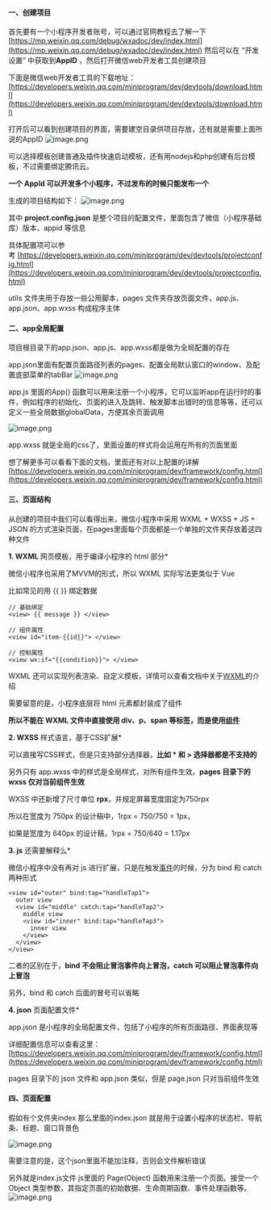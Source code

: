 
#### 一、创建项目

首先要有一个小程序开发者账号，可以通过官网教程去了解一下
[https://mp.weixin.qq.com/debug/wxadoc/dev/index.html](https://mp.weixin.qq.com/debug/wxadoc/dev/index.html)
然后可以在 “开发设置” 中获取到**AppID**
，然后打开微信web开发者工具创建项目

下面是微信web开发者工具的下载地址：
[https://developers.weixin.qq.com/miniprogram/dev/devtools/download.html](https://developers.weixin.qq.com/miniprogram/dev/devtools/download.html)

打开后可以看到创建项目的界面，需要建空目录供项目存放，还有就是需要上面所说的AppID
![image.png](https://upload-images.jianshu.io/upload_images/1817117-d37432809242c0f8.png?imageMogr2/auto-orient/strip%7CimageView2/2/w/1240)

可以选择模板创建普通及插件快速启动模板，还有用nodejs和php创建有后台模板，不过需要绑定腾讯云。


 **一个 AppId 可以开发多个小程序，不过发布的时候只能发布一个**

生成的项目结构如下：
![image.png](https://upload-images.jianshu.io/upload_images/1817117-c961c4d873f48e49.png?imageMogr2/auto-orient/strip%7CimageView2/2/w/1240)

其中 **project.config.json** 是整个项目的配置文件，里面包含了微信（小程序基础库）版本、appid 等信息

具体配置项可以参考 [https://developers.weixin.qq.com/miniprogram/dev/devtools/projectconfig.html](https://developers.weixin.qq.com/miniprogram/dev/devtools/projectconfig.html)

utils 文件夹用于存放一些公用脚本，pages 文件夹存放页面文件，app.js、app.json、app.wxss 构成程序主体

#### 二、app全局配置
项目根目录下的app.json、app.js、app.wxss都是做为全局配置的存在

app.json里面有配置页面路径列表的pages、配置全局默认窗口的window、及配置底部菜单的tabBar
![image.png](https://upload-images.jianshu.io/upload_images/1817117-aa85cd44f9889682.png?imageMogr2/auto-orient/strip%7CimageView2/2/w/1240)

app.js 里面的App() 函数可以用来注册一个小程序，它可以监听app在运行时的事件，例如程序的初始化、页面的进入及跳转、触发脚本出错时的信息等等，还可以定义一些全局数据globalData，方便其余页面调用

![image.png](https://upload-images.jianshu.io/upload_images/1817117-9d553dfa5cfa2fec.png?imageMogr2/auto-orient/strip%7CimageView2/2/w/1240)

app.wxss 就是全局的css了，里面设置的样式将会运用在所有的页面里面

想了解更多可以看看下面的文档，里面还有对以上配置的详解
[https://developers.weixin.qq.com/miniprogram/dev/framework/config.html](https://developers.weixin.qq.com/miniprogram/dev/framework/config.html)


#### 三、页面结构

从创建的项目中我们可以看得出来，微信小程序中采用 WXML + WXSS + JS + JSON 的方式渲染页面，在pages里面每个页面都是一个单独的文件夹存放着这四种文件

**1\. WXML**  网页模板，用于编译小程序的 html 部分*

微信小程序也采用了MVVM的形式，所以 WXML 实际写法更类似于 Vue

比如常见的用 {{ }} 绑定数据

```
// 基础绑定
<view> {{ message }} </view>

// 组件属性
<view id="item-{{id}}"> </view>

// 控制属性
<view wx:if="{{condition}}"> </view>
```

WXML 还可以实现列表渲染、自定义模板，详情可以查看文档中关于[WXML](https://developers.weixin.qq.com/miniprogram/dev/framework/view/wxml/)的介绍

需要留意的是，小程序底层将 html 元素都封装成了组件

**所以不能在 WXML 文件中直接使用 div、p、span 等标签，而是使用[组件](https://developers.weixin.qq.com/miniprogram/dev/component/)**

**2\. WXSS** 样式语言，基于CSS扩展*

可以直接写CSS样式，但是只支持部分选择器，**比如 * 和 > 选择器都是不支持的**

另外只有 app.wxss 中的样式是全局样式，对所有组件生效。**pages 目录下的 wxss 仅对当前组件生效**

WXSS 中还新增了尺寸单位 **rpx**，并规定屏幕宽度固定为750rpx

所以在宽度为 750px 的设计稿中，1rpx = 750/750 = 1px，

如果是宽度为 640px 的设计稿，1rpx = 750/640 = 1.17px

**3\. js** 还需要解释么*

微信小程序中没有再对 js 进行扩展，只是在触发[事件](https://developers.weixin.qq.com/miniprogram/dev/framework/view/wxml/event.html)的时候，分为 bind 和 catch 两种形式

```
<view id="outer" bind:tap="handleTap1">
  outer view
  <view id="middle" catch:tap="handleTap2">
    middle view
    <view id="inner" bind:tap="handleTap3">
      inner view
    </view>
  </view>
</view>
```

二者的区别在于，**bind 不会阻止冒泡事件向上冒泡，catch 可以阻止冒泡事件向上冒泡**

另外，bind 和 catch 后面的冒号可以省略

**4\. json** 页面配置文件*

app.json 是小程序的全局配置文件，包括了小程序的所有页面路径、界面表现等

详细配置信息可以查看这里：[https://developers.weixin.qq.com/miniprogram/dev/framework/config.html](https://developers.weixin.qq.com/miniprogram/dev/framework/config.html)

pages 目录下的 json 文件和 app.json 类似，但是 page.json 只对当前组件生效

 #### 四、页面配置

假如有个文件夹index
那么里面的index.json 就是用于设置小程序的状态栏、导航条、标题、窗口背景色

![image.png](https://upload-images.jianshu.io/upload_images/1817117-9716739ca4457327.png?imageMogr2/auto-orient/strip%7CimageView2/2/w/1240)

需要注意的是，这个json里面不能加注释，否则会文件解析错误

另外就是index.js文件
js里面的 Page(Object) 函数用来注册一个页面。接受一个 Object 类型参数，其指定页面的初始数据、生命周期函数、事件处理函数等。
![image.png](https://upload-images.jianshu.io/upload_images/1817117-03e1ee879f4e3e48.png?imageMogr2/auto-orient/strip%7CimageView2/2/w/1240)




